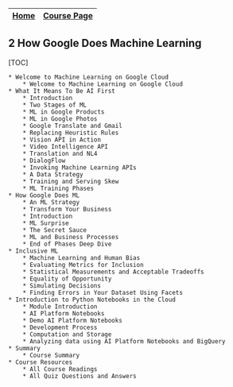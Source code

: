 
|[Home](../README.md)|[Course Page]()|
|---------------------|--------------|

## 2 How Google Does Machine Learning

[TOC]

	* Welcome to Machine Learning on Google Cloud
		* Welcome to Machine Learning on Google Cloud
	* What It Means To Be AI First
		* Introduction
		* Two Stages of ML
		* ML in Google Products
		* ML in Google Photos
		* Google Translate and Gmail
		* Replacing Heuristic Rules
		* Vision API in Action
		* Video Intelligence API
		* Translation and NL4
		* DialogFlow
		* Invoking Machine Learning APIs
		* A Data Strategy
		* Training and Serving Skew
		* ML Training Phases
	* How Google Does ML
		* An ML Strategy
		* Transform Your Business
		* Introduction
		* ML Surprise
		* The Secret Sauce
		* ML and Business Processes
		* End of Phases Deep Dive
	* Inclusive ML
		* Machine Learning and Human Bias
		* Evaluating Metrics for Inclusion
		* Statistical Measurements and Acceptable Tradeoffs
		* Equality of Opportunity
		* Simulating Decisions
		* Finding Errors in Your Dataset Using Facets
	* Introduction to Python Notebooks in the Cloud
		* Module Introduction
		* AI Platform Notebooks
		* Demo AI Platform Notebooks
		* Development Process
		* Computation and Storage
		* Analyzing data using AI Platform Notebooks and BigQuery
	* Summary
		* Course Summary
	* Course Resources
		* All Course Readings
		* All Quiz Questions and Answers
